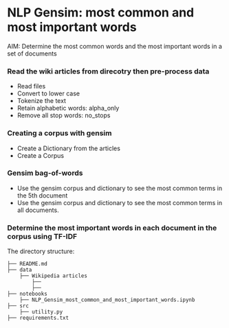 # NLP Gensim: most common and most important words

AIM: Determine the most common words and the most important words in a set of documents

### Read the wiki articles from direcotry then pre-process data
* Read files
* Convert to lower case
* Tokenize the text
* Retain alphabetic words: alpha_only
* Remove all stop words: no_stops

### Creating a corpus with gensim
* Create a Dictionary from the articles
* Create a Corpus

### Gensim bag-of-words
* Use the gensim corpus and dictionary to see the most common terms in the 5th document
* Use the gensim corpus and dictionary to see the most common terms in all documents. 

### Determine the most important words in each document in the corpus using TF-IDF


The directory structure: 

```
├── README.md          
├── data
    ├── Wikipedia articles
        ├──
        ├──
├── notebooks
    ├── NLP_Gensim_most_common_and_most_important_words.ipynb
├── src
    ├── utility.py        
├── requirements.txt   

```
